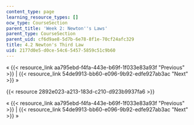 ```yaml
---
content_type: page
learning_resource_types: []
ocw_type: CourseSection
parent_title: 'Week 2: Newton''s Laws'
parent_type: CourseSection
parent_uid: cf6d9ae8-5d7b-6e78-8f1e-70cf24afc329
title: 4.2 Newton's Third Law
uid: 2177d0e5-d0ce-54c6-5457-5859c51c9b60
---
```


« {{< resource_link aa795ebd-f4fa-443e-b69f-1f033e83a93f "Previous" >}} | {{< resource_link 54de9913-bb60-e096-9b92-edfe927ab3ac "Next" >}} »

{{< resource 2892e023-a213-183d-c210-d923b9937fa6 >}}

« {{< resource_link aa795ebd-f4fa-443e-b69f-1f033e83a93f "Previous" >}} | {{< resource_link 54de9913-bb60-e096-9b92-edfe927ab3ac "Next" >}} »